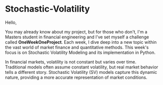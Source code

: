 # Stochastic-Volatility

Hello, 

You may already know about my project, but for those who don't, I'm a Masters student in financial engineering and I've set myself a challenge called **OneWeekOneProject**. Each week, I dive deep into a new topic within the vast world of market finance and quantitative methods. This week's focus is on Stochastic Volatility Modeling and its implementation in Python.

In financial markets, volatility is not constant but varies over time. Traditional models often assume constant volatility, but real market behavior tells a different story. Stochastic Volatility (SV) models capture this dynamic nature, providing a more accurate representation of market conditions.
